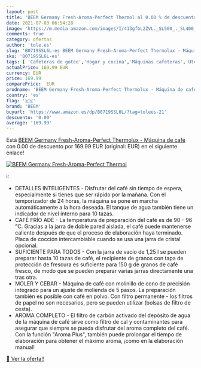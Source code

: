 ```yaml
---
layout: post
title: 'BEEM Germany Fresh-Aroma-Perfect Thermol al 0.00 % de descuento'
date: 2021-07-03 06:54:28
image: 'https://m.media-amazon.com/images/I/413gfbL2ZVL._SL500_._SL400_.jpg'
comments: true
category: ofertas
author: 'tole.es'
slug: 'B0719SSL6L-es BEEM Germany Fresh-Aroma-Perfect Thermolux - Máquina de café'
sku: 'B0719SSL6L-es'
tags: [ 'Cafeteras de goteo','Hogar y cocina','Máquinas cafeteras','Utensilios para café y té','beem','café', ]
actualPrice: 169.99 EUR
currency: EUR
price: 169.99
comparePrice:  EUR
prodname: 'BEEM Germany Fresh-Aroma-Perfect Thermolux - Máquina de café'
country: 'es'
flag: '🇪🇸'
brand: 'BEEM'
buyurl: 'https://www.amazon.es/dp/B0719SSL6L/?tag=tolees-21'
descuento: '0.00'
average: '169.99'
---
```


Está [BEEM Germany Fresh-Aroma-Perfect Thermolux - Máquina de café](https://www.amazon.es/dp/B0719SSL6L/?tag=tolees-21) con 0.00 de descuento por 169.99 EUR (original:  EUR) en el siguiente enlace!

[![BEEM Germany Fresh-Aroma-Perfect Thermol](https://m.media-amazon.com/images/I/413gfbL2ZVL._SL500_._SL400_.jpg)](https://www.amazon.es/dp/B0719SSL6L/?tag=tolees-21)

ℹ️:

- DETALLES INTELIGENTES - Disfrutar del café sin tiempo de espera, especialmente si tienes que ser rápido por la mañana. Con el temporizador de 24 horas, la máquina se pone en marcha automáticamente a la hora deseada. El tanque de agua también tiene un indicador de nivel interno para 10 tazas.
- CAFÉ FRÍO ADÉ - La temperatura de preparación del café es de 90 - 96 °C. Gracias a la jarra de doble pared aislada, el café puede mantenerse caliente después de que el proceso de elaboración haya terminado. Placa de cocción intercambiable cuando se usa una jarra de cristal opcional.
- SUFICIENTE PARA TODOS - Con la jarra de vacío de 1,25 l se pueden preparar hasta 10 tazas de café, el recipiente de granos con tapa de protección de frescura es suficiente para 150 g de granos de café fresco, de modo que se pueden preparar varias jarras directamente una tras otra.
- MOLER Y CEBAR - Máquina de café con molinillo de cono de precisión integrado para un ajuste de molienda de 5 pasos. La preparación también es posible con café en polvo. Con filtro permanente - los filtros de papel no son necesarios, pero se pueden utilizar (bolsas de filtro de cesta).
- AROMA COMPLETO - El filtro de carbón activado del depósito de agua de la máquina de café sirve como filtro de cal y contaminantes para asegurar que siempre se pueda disfrutar del aroma completo del café. Con la función "Aroma Plus", también puede prolongar el tiempo de elaboración para obtener el máximo aroma, ¡como en la elaboración manual!

[🛒 Ver la oferta!!](https://www.amazon.es/dp/B0719SSL6L/?tag=tolees-21)
